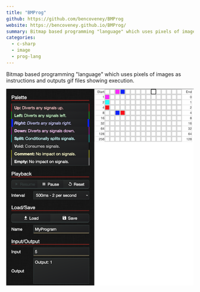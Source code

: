 ```yaml
---
title: "BMProg"
github: https://github.com/bencoveney/BMProg
website: https://bencoveney.github.io/BMProg/
summary: Bitmap based programming "language" which uses pixels of images as instructions and outputs gif files showing execution.
categories:
  - c-sharp
  - image
  - prog-lang
---
```


Bitmap based programming "language" which uses pixels of images as instructions and outputs gif files showing execution.

![BMProg Interpreter](./bmprog.png "BMProg Interpreter")
